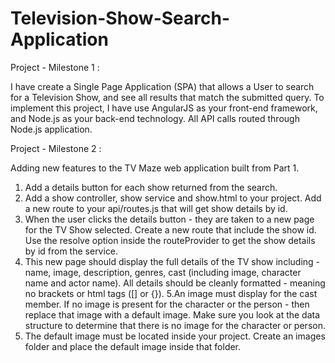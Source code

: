 # Television-Show-Search-Application


Project - Milestone 1 :

I have create a Single Page Application (SPA) that allows a User to search for a Television Show,
and see all results that match the submitted query. 
To implement this project, I have use AngularJS as your front-end framework, and Node.js as your back-end technology.
All API calls  routed through Node.js application. 


Project - Milestone 2 :

Adding new features to the TV Maze web application built from Part 1.

1. Add a details button for each show returned from the search.
2. Add a show controller, show service and show.html to your project. Add a new route to your api/routes.js that will get show details by id.
3. When the user clicks the details button - they are taken to a new page for the TV Show selected.  Create a new route that include the show id. Use the resolve option inside the routeProvider to get the show details by id from the service.
4. This new page should display the full details of the TV show including - name, image, description, genres, cast (including image, character name and actor name).  All details should be cleanly formatted - meaning no brackets or html tags ([] or {}).
5.An image must display for the cast member. If no image is present for the character or the person - then replace that image with a default image.  Make sure you look at the data structure to determine that there is no image for the character or person.
6. The default image must be located inside your project.  Create an images folder and place the default image inside that folder.
